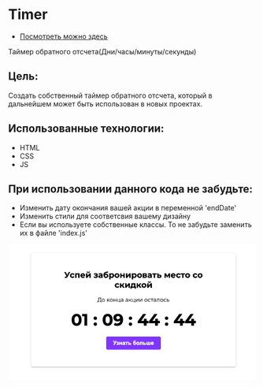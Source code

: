 # Timer

* [Посмотреть можно здесь](https://codepen.io/VladimirAlbrekht/pen/ZEVeXam)

Таймер обратного отсчета(Дни/часы/минуты/секунды)

## Цель: 

Создать собственный таймер обратного отсчета, который в дальнейшем может быть использован в новых проектах.

## Использованныe технологии:
* HTML
* CSS
* JS

## При использовании данного кода не забудьте:
* Изменить дату окончания вашей акции в переменной 'endDate'
* Изменить стили для соответсвия вашему дизайну
* Если вы используете собственные классы. То не забудьте заменить их в файле 'index.js'

![Скриншот таймера](./images/timer.png) 
